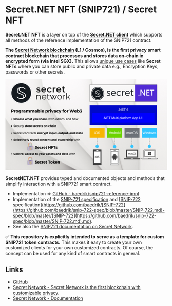 # Secret.NET NFT (SNIP721) / Secret NFT 
**Secret.NET NFT** is a layer on top of the [**Secret.NET client**](https://github.com/0xxCodemonkey/SecretNET) which supports all methods of the reference implementation of the SNIP721 contract.

**The [Secret Network blockchain](https://scrt.network/) (L1 / Cosmos), is the first privacy smart contract blockchain that processes and stores data on-chain in encrypted form (via Intel SGX).** 
This allows [unique use cases](https://docs.scrt.network/secret-network-documentation/secret-network-overview/use-cases) like **Secret NFTs** where you can store public and private data e.g., Encryption Keys, passwords or other secrets.

![ ](https://raw.githubusercontent.com/0xxCodemonkey/SecretNET/main/resources/Secret.NET_banner.png)

**SecretNET.NFT** provides typed and documented objects and methods that simplify interaction with a SNIP721 smart contract.

- Implementation => [GitHub - baedrik/snip721-reference-impl](https://github.com/baedrik/snip721-reference-impl) 
- Implementation of the [SNIP-721 specification](https://github.com/SecretFoundation/SNIPs/blob/master/SNIP-721.md) and [[SNIP-722](https://github.com/baedrik/snip-722-spec/blob/master/SNIP-722.md) specification](https://github.com/baedrik/[SNIP-722](https://github.com/baedrik/snip-722-spec/blob/master/SNIP-722.md)-spec/blob/master/[SNIP-722](https://github.com/baedrik/snip-722-spec/blob/master/SNIP-722.md).md).
- See also the [SNIP721 documentation on Secret Network](https://docs.scrt.network/secret-network-documentation/development/snips/snip-721-private-non-fungible-tokens-nfts).

:white_check_mark: **This repository is explicitly intended to serve as a template for custom SNIP721 token contracts.** 
This makes it easy to create your own customized clients for your own customized contracts.
Of course, the concept can be used for any kind of smart contracts in general.


## Links
- [GitHub](https://github.com/0xxCodemonkey/SecretNET.NFT)
- [Secret Network - Secret Network is the first blockchain with customizable privacy](https://scrt.network/).
- [Secret Network - Documentation](https://docs.scrt.network/secret-network-documentation/)